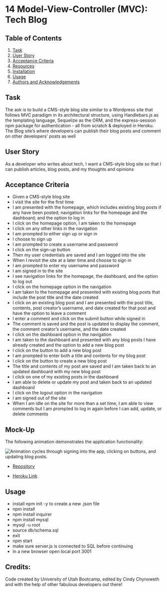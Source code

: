 # 14 Model-View-Controller (MVC): Tech Blog


## Table of Contents

1. [Task](#task)
2. [User Story](#user-story)
4. [Acceptance Criteria](#acceptance-criteria)
5. [Resources](#resources)
6. [Installation](#installation)
7. [Usage](#usage)
8. [Authors and Acknowledgements](#authors-and-acknowledgements)


## Task

The ask is to build a CMS-style blog site similar to a Wordpress site that follows MVC paradigm in its architectural structure, using Handlebars.js as the templating language, Sequelize as the ORM, and the express-session npm package for authentication - all from scratch & deployed in Heroku. The Blog site’s where developers can publish their blog posts and comment on other developers' posts as well


## User Story

As a developer who writes about tech, I want a CMS-style blog site so that I can publish articles, blog posts, and my thoughts and opinions

## Acceptance Criteria

- Given a CMS-style blog site
- I visit the site for the first time
- I am presented with the homepage, which includes existing blog posts if any have been posted; navigation links for the homepage and the dashboard; and the option to log in
- I click on the homepage option, I am taken to the homepage
- I click on any other links in the navigation
- I am prompted to either sign up or sign in
- I choose to sign up
- I am prompted to create a username and password
- I click on the sign-up button
- Then my user credentials are saved and I am logged into the site
- When I revisit the site at a later time and choose to sign in
- I am prompted to enter my username and password
- I am signed in to the site
- I see navigation links for the homepage, the dashboard, and the option to log out
- I click on the homepage option in the navigation
- I am taken to the homepage and presented with existing blog posts that include the post title and the date created
- I click on an existing blog post and I am presented with the post title, contents, post creator’s username, and date created for that post and have the option to leave a comment
- I enter a comment and click on the submit button while signed in
- The comment is saved and the post is updated to display the comment, the comment creator’s username, and the date created
- I click on the dashboard option in the navigation
- I am taken to the dashboard and presented with any blog posts I have already created and the option to add a new blog post
- I click on the button to add a new blog post
- I am prompted to enter both a title and contents for my blog post
- I click on the button to create a new blog post
- The title and contents of my post are saved and I am taken back to an updated dashboard with my new blog post
- I click on one of my existing posts in the dashboard
- I am able to delete or update my post and taken back to an updated dashboard
- I click on the logout option in the navigation
- I am signed out of the site
- When I am idle on the site for more than a set time, I am able to view comments but I am prompted to log in again before I can add, update, or delete comments


## Mock-Up

The following animation demonstrates the application functionality:

![Animation cycles through signing into the app, clicking on buttons, and updating blog posts.](.Assets/) 

- [Repository](https://github.com/Cinderbeast/14-Model-View-Controller-MVC-Tech-Blog)

- [Heroku Link](https://git.heroku.com/polar-brook-38055.git)

## Usage

- install npm init -y to create a new .json file
- npm install
- npm install inquirer
- npm install mysql
- mysql -u root
- source db/schema.sql
- exit
- npm start
- make sure server.js is connected to SQL before continuing
- In a new browser open local port 3001


## Credits:

Code created by University of Utah Bootcamp, edited by Cindy Chynoweth and with the help of other fabulous developers out there!
